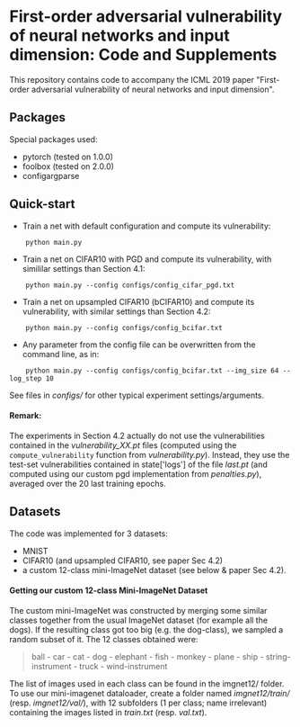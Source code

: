 First-order adversarial vulnerability of neural networks and input dimension: Code and Supplements
==================================================================================================

This repository contains code to accompany the ICML 2019 paper
"First-order adversarial vulnerability of neural networks and input dimension".

Packages
--------

Special packages used:
- pytorch (tested on 1.0.0)
- foolbox (tested on 2.0.0)
- configargparse

Quick-start
-----------
- Train a net with default configuration and compute its vulnerability:
```
    python main.py
```
- Train a net on CIFAR10 with PGD and compute its vulnerability, with
  simililar settings than Section 4.1:
```
    python main.py --config configs/config_cifar_pgd.txt
```
- Train a net on upsampled CIFAR10 (bCIFAR10) and compute its vulnerability,
  with similar settings than Section 4.2:

```
    python main.py --config configs/config_bcifar.txt
```
- Any parameter from the config file can be overwritten from the command line,
  as in:
```
    python main.py --config configs/config_bcifar.txt --img_size 64 --log_step 10
```
See files in _configs/_ for other typical experiment settings/arguments.

#### Remark:
The experiments in Section 4.2 actually do not use the vulnerabilities contained
in the _vulnerability_XX.pt_ files (computed using the `compute_vulnerability`
function from _vulnerability.py_). Instead, they use the test-set
vulnerabilities contained in state['logs'] of the file _last.pt_ (and computed
using our custom pgd implementation from _penalties.py_), averaged over the 20
last training epochs.

Datasets
--------

The code was implemented for 3 datasets:
- MNIST
- CIFAR10 (and upsampled CIFAR10, see paper Sec 4.2)
- a custom 12-class mini-ImageNet dataset (see below & paper Sec 4.2).

#### Getting our custom 12-class Mini-ImageNet Dataset
The custom mini-ImageNet was constructed by merging some similar classes together
from the usual ImageNet dataset (for example all the dogs). If the resulting
class got too big (e.g. the dog-class), we sampled a random subset of it.
The 12 classes obtained were:

> ball - car - cat - dog - elephant - fish - monkey - plane - ship -
> string-instrument - truck - wind-instrument

The list of images used in each class can be found in the imgnet12/ folder.  To
use our mini-imagenet dataloader, create a folder named _imgnet12/train/_
(resp. _imgnet12/val/_), with 12 subfolders (1 per class; name irrelevant)
containing the images listed in _train.txt_ (resp. _val.txt_).
